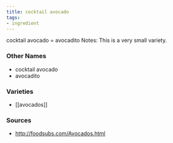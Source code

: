 ```yaml
---
title: cocktail avocado
tags:
- ingredient
---
```

cocktail avocado = avocadito Notes: This is a very small variety.

### Other Names

* cocktail avocado
* avocadito

### Varieties

* [[avocados]]

### Sources
* http://foodsubs.com/Avocados.html
